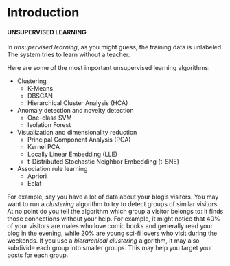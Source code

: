 # Introduction

#### UNSUPERVISED LEARNING

In _unsupervised learning_, as you might guess, the training data is unlabeled. The system tries to learn without a teacher.

Here are some of the most important unsupervised learning algorithms:

* Clustering
  * K-Means
  * DBSCAN
  * Hierarchical Cluster Analysis \(HCA\)
* Anomaly detection and novelty detection
  * One-class SVM
  * Isolation Forest
* Visualization and dimensionality reduction
  * Principal Component Analysis \(PCA\)
  * Kernel PCA
  * Locally Linear Embedding \(LLE\)
  * t-Distributed Stochastic Neighbor Embedding \(t-SNE\)
* Association rule learning
  * Apriori
  * Eclat

For example, say you have a lot of data about your blog’s visitors. You may want to run a _clustering_ algorithm to try to detect groups of similar visitors. At no point do you tell the algorithm which group a visitor belongs to: it finds those connections without your help. For example, it might notice that 40% of your visitors are males who love comic books and generally read your blog in the evening, while 20% are young sci-fi lovers who visit during the weekends. If you use a _hierarchical clustering_ algorithm, it may also subdivide each group into smaller groups. This may help you target your posts for each group.

